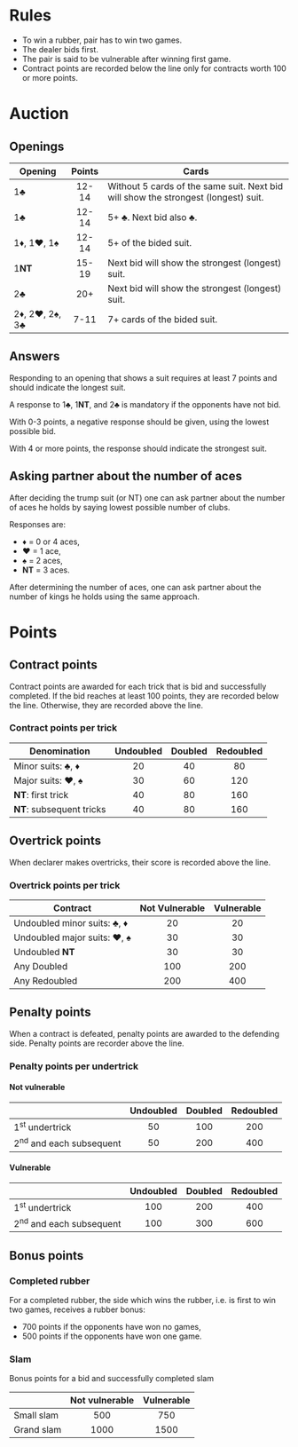 # Rules
- To win a rubber, pair has to win two games.
- The dealer bids first.
- The pair is said to be vulnerable after winning first game.
- Contract points are recorded below the line only for contracts worth 100 or more points.

# Auction

## Openings

| Opening        | Points | Cards |
|----------------|:------:|-------|
| 1♣             | 12-14  | Without 5 cards of the same suit. Next bid will show the strongest (longest) suit. |
| 1♣             | 12-14  | 5+ ♣. Next bid also ♣. |
| 1♦, 1♥, 1♠     | 12-14  | 5+ of the bided suit. |
| 1**NT**        | 15-19  | Next bid will show the strongest (longest) suit. |
| 2♣             | 20+    | Next bid will show the strongest (longest) suit. |
| 2♦, 2♥, 2♠, 3♣ |  7-11  | 7+ cards of the bided suit. |

## Answers
Responding to an opening that shows a suit requires at least 7 points
and should indicate the longest suit.

A response to 1♣, 1**NT**, and 2♣ is mandatory if the opponents have not bid.

With 0-3 points, a negative response should be given, using the lowest possible bid.

With 4 or more points, the response should indicate the strongest suit.

## Asking partner about the number of aces

After deciding the trump suit (or NT) one can ask partner about the number of aces he holds
by saying lowest possible number of clubs.

Responses are:
- ♦ = 0 or 4 aces,
- ♥ = 1 ace,
- ♠ = 2 aces,
- **NT** = 3 aces.

After determining the number of aces, one can ask partner about the number of kings he holds
using the same approach.

# Points

## Contract points
Contract points are awarded for each trick that is bid and successfully completed.
If the bid reaches at least 100 points, they are recorded below the line.
Otherwise, they are recorded above the line.

### Contract points per trick
| Denomination              | Undoubled | Doubled | Redoubled |
|---------------------------|:---------:|:-------:|:---------:|
| Minor suits: ♣, ♦         | 20        | 40      | 80        |
| Major suits: ♥, ♠         | 30        | 60      | 120       |
| **NT**: first trick       | 40        | 80      | 160       |
| **NT**: subsequent tricks | 40        | 80      | 160       |

## Overtrick points
When declarer makes overtricks, their score is recorded above the line.

### Overtrick points per trick
| Contract                    | Not Vulnerable | Vulnerable |
|-----------------------------|:--------------:|:----------:|
| Undoubled minor suits: ♣, ♦ | 20             | 20         |
| Undoubled major suits: ♥, ♠ | 30             | 30         |
| Undoubled **NT**            | 30             | 30         |
| Any Doubled                 | 100            | 200        |
| Any Redoubled               | 200            | 400        |

## Penalty points
When a contract is defeated, penalty points are awarded to the defending side.
Penalty points are recorder above the line.

### Penalty points per undertrick

#### Not vulnerable
|                                    | Undoubled | Doubled | Redoubled |
|------------------------------------|:---------:|:-------:|:---------:|
| 1<sup>st</sup> undertrick          | 50        | 100     | 200       |
| 2<sup>nd</sup> and each subsequent | 50        | 200     | 400       |

#### Vulnerable
|                                    | Undoubled | Doubled | Redoubled |
|------------------------------------|:---------:|:-------:|:---------:|
| 1<sup>st</sup> undertrick          | 100       | 200     | 400       |
| 2<sup>nd</sup> and each subsequent | 100       | 300     | 600       |

## Bonus points

### Completed rubber
For a completed rubber, the side which wins the rubber,
i.e. is first to win two games, receives a rubber bonus:
- 700 points if the opponents have won no games,
- 500 points if the opponents have won one game.

### Slam
Bonus points for a bid and successfully completed slam

|            | Not vulnerable | Vulnerable |
|------------|:--------------:|:----------:|
| Small slam | 500            | 750        |
| Grand slam | 1000           | 1500       |
